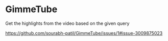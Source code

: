 # GimmeTube
Get the highlights from the video based on the given query


https://github.com/sourabh-patil/GimmeTube/issues/1#issue-3009875023
